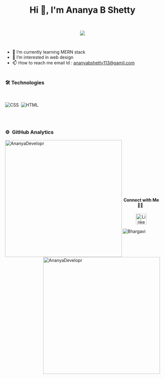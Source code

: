 <h1 align="center">Hi 👋, I'm Ananya B Shetty </h1>
 <br/>
 
  <p align="center">
  <a href="#"><img src="https://readme-typing-svg.herokuapp.com?color=FFFF&center=true&lines=Full+Stack+Web+Developer;1200%2B+Hours+of+Coding+Experience;Data+Structures;Algorithms"></a>
</p>
 <br/>


- 🌱 I’m currently learning MERN stack
- 👀 I’m interested in web design
- 📫 How to reach me email Id : ananyabshetty113@gamil.com
  





<!-- <hr/> -->
<h1></h1>



### 🛠  Technologies

<br/>
 
<div  >
  
  ![CSS](https://img.shields.io/badge/css3%20-%231572B6.svg?&style=for-the-badge&logo=css3&logoColor=white)&nbsp;
  ![HTML](https://img.shields.io/badge/html5%20-%23E34F26.svg?&style=for-the-badge&logo=html5&logoColor=white)&nbsp;



  
  </div>
  
 <br/>
<h1></h1>
 
 


### ⚙️ &nbsp;GitHub Analytics
 <div >
<p><img align="left"  src="https://github-readme-stats.vercel.app/api/top-langs?username=AnanyaDevelopr&show_icons=true&locale=en&layout=compact&theme=radical" alt="AnanyaDevelopr" width="380" /></p>

<p>&nbsp;<img align="right"  src="https://github-readme-stats.vercel.app/api?username=AnanyaDevelopr&show_icons=true&locale=en&theme=tokyonight" alt="AnanyaDevelopr" width="380" /></p>
</div>

<br/><br/><br/><br/>

<!-- <a href="https://github.com/AnanyaDevelopr/github-readme-activity-graph"><img alt=" Ananya's Activity Graph" src="https://activity-graph.herokuapp.com/graph?username=AnanyaDevelopr&bg_color=0D1117&color=5BCDEC&line=5BCDEC&point=FFFFFF&hide_border=true" /></a> -->

<br/><br/>
<h1></h1>

<h4 align="center">
Connect with Me 🤝🏻 &nbsp;
</h4>
    
  <div align="center">
 <a href="https://www.linkedin.com/in/ananya-shetty-223765219/">
    <img src="https://raw.githubusercontent.com/System-Glitch/System-Glitch/master/assets/img/svg/linkedin.svg" alt="LinkedIn" title="Twitter" width="35" height="35"> </a>
	
 </div>

![Bhargavi](https://raw.githubusercontent.com/Trilokia/Trilokia/379277808c61ef204768a61bbc5d25bc7798ccf1/bottom_header.svg)

